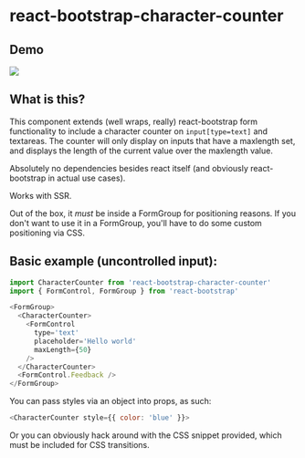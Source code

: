 # react-bootstrap-character-counter

## Demo

![](http://i.imgur.com/omP41Tg.gif)

## What is this?

This component extends (well wraps, really) react-bootstrap form functionality to include a character counter on `input[type=text]` and textareas. The counter will only display on inputs that have a maxlength set, and displays the length of the current value
over the maxlength value.

Absolutely no dependencies besides react itself (and obviously react-bootstrap in actual use cases).

Works with SSR.

Out of the box, it _must_ be inside a FormGroup for positioning reasons. If you don't want to use it in a FormGroup,
you'll have to do some custom positioning via CSS.

## Basic example (uncontrolled input):

```javascript
import CharacterCounter from 'react-bootstrap-character-counter'
import { FormControl, FormGroup } from 'react-bootstrap'

<FormGroup>
  <CharacterCounter>
    <FormControl
      type='text'
      placeholder='Hello world'
      maxLength={50}
    />
  </CharacterCounter>
  <FormControl.Feedback />
</FormGroup>
```

You can pass styles via an object into props, as such:

```javascript
<CharacterCounter style={{ color: 'blue' }}>
```

Or you can obviously hack around with the CSS snippet provided, which must be included for CSS transitions.
